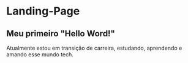 # Landing-Page

## Meu primeiro "Hello Word!"

Atualmente estou em transição de carreira, estudando, aprendendo e amando esse mundo tech.